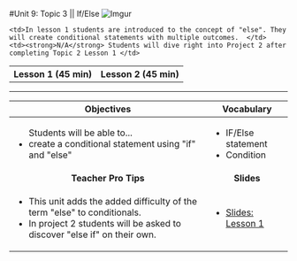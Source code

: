 #Unit 9: Topic 3 || If/Else
 ![Imgur](http://i.imgur.com/7sqWy7Am.png)
 
<table>
<tr>
	<th>Lesson 1 (45 min)</th>
	<th>Lesson 2 (45 min)</th>
</tr>
<tr>

	<td>In lesson 1 students are introduced to the concept of "else". They will create conditional statements with multiple outcomes.  </td>
	<td><strong>N/A</strong> Students will dive right into Project 2 after completing Topic 2 Lesson 1 </td>
</tr>
</table>

***


| Objectives | Vocabulary |
|-------|-------|
| <ul>Students will be able to...<li> create a conditional statement using "if" and "else"</li> </ul>  | <ul>  <li>IF/Else statement</li> <li>Condition</li></ul> | 
| <center> **Teacher Pro Tips** </center> |<center> **Slides** </center> |
|<ul><li>This unit adds the added difficulty of the term "else" to conditionals.</li> <li>In project 2 students will be asked to discover "else if" on their own. </li></ul>| <ul><li><a href = "https://docs.google.com/presentation/d/1yzZdux-cRBL9cwGS49WwOfbdivNPI0TOvf_6yx1FF9w/edit#slide=id.g14ecb9111c_1_0">Slides: Lesson 1</a></li></ul> | 






